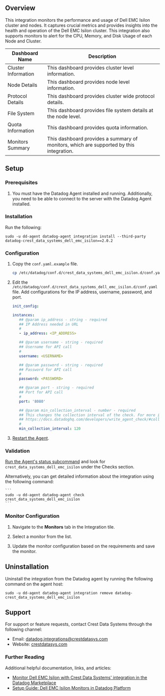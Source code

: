 ## Overview

This integration monitors the performance and usage of Dell EMC Isilon cluster and nodes. It captures crucial metrics and provides insights into the health and operation of the Dell EMC Isilon cluster. This integration also supports monitors to alert for the CPU, Memory, and Disk Usage of each Node and Cluster.

Dashboard Name | Description
---------------|------------
Cluster Information | This dashboard provides cluster level information.
Node Details | This dashboard provides node level information.
Protocol Details | This dashboard provides cluster wide protocol details.
File System | This dashboard provides file system details at the node level.
Quota Information | This dashboard provides quota information.
Monitors Summary | This dashboard provides a summary of monitors, which are supported by this integration.

## Setup

### Prerequisites

1. You must have the Datadog Agent installed and running. Additionally, you need to be able to connect to the server with the Datadog Agent installed.

### Installation

Run the following:

`sudo -u dd-agent datadog-agent integration install --third-party datadog-crest_data_systems_dell_emc_isilon==2.0.2`

### Configuration

1. Copy the `conf.yaml.example` file.

    ```sh
    cp /etc/datadog/conf.d/crest_data_systems_dell_emc_isilon.d/conf.yaml.example /etc/datadog/conf.d/crest_data_systems_dell_emc_isilon.d/conf.yaml
    ```

2. Edit the `/etc/datadog/conf.d/crest_data_systems_dell_emc_isilon.d/conf.yaml` file. Add configurations for the IP address, username, password, and port.

     ```yaml
    init_config:

    instances:
        ## @param ip_address - string - required
        ## IP Address needed in URL
        #
        - ip_address: <IP_ADDRESS>

        ## @param username - string - required
        ## Username for API call
        #
        username: <USERNAME>

        ## @param password - string - required
        ## Password for API call
        #
        password: <PASSWORD>

        ## @param port - string - required
        ## Port for API call
        #
        port: '8080'

        ## @param min_collection_interval - number - required
        ## This changes the collection interval of the check. For more information, see:
        ## https://docs.datadoghq.com/developers/write_agent_check/#collection-interval
        #
        min_collection_interval: 120
    ```
3. [Restart the Agent](https://docs.datadoghq.com/agent/guide/agent-commands/?tab=agentv6v7#start-stop-and-restart-the-agent).

### Validation

[Run the Agent's status subcommand](https://docs.datadoghq.com/agent/guide/agent-commands/#agent-status-and-information) and look for `crest_data_systems_dell_emc_isilon` under the Checks section. 
 
Alternatively, you can get detailed information about the integration using the following command:

    ```
    sudo -u dd‐agent datadog-agent check crest_data_systems_dell_emc_isilon
    ```

### Monitor Configuration

1. Navigate to the **Monitors** tab in the Integration tile.

2. Select a monitor from the list.

3. Update the monitor configuration based on the requirements and save the monitor.

## Uninstallation

Uninstall the integration from the Datadog agent by running the following command on the agent host:

`sudo -u dd-agent datadog-agent integration remove datadog-crest_data_systems_dell_emc_isilon`

## Support

For support or feature requests, contact Crest Data Systems through the following channel:

 - Email: datadog.integrations@crestdatasys.com
 - Website: [crestdatasys.com](https://www.crestdatasys.com/)

### Further Reading

Additional helpful documentation, links, and articles:

- [Monitor Dell EMC Isilon with Crest Data Systems' integration in the Datadog Marketplace][1]
- [Setup Guide: Dell EMC Isilon Monitors in Datadog Platform][2]

[1]: https://www.datadoghq.com/blog/dell-emc-isilon-monitoring-crest-data-systems-datadog-marketplace/
[2]: https://www.crestdatasys.com/data_sheet/datadog-setup-monitor/
